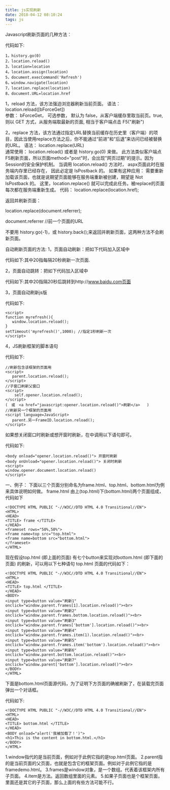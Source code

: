 ```yaml
---
title: js实现刷新
date: 2018-04-12 08:10:24
tags: js
---
```

Javascript刷新页面的几种方法：

代码如下:

    1，history.go(0) 
    2，location.reload() 
    3，location=location 
    4，location.assign(location) 
    5，document.execCommand('Refresh') 
    6，window.navigate(location) 
    7，location.replace(location) 
    8，document.URL=location.href

1，reload 方法，该方法强迫浏览器刷新当前页面。
语法：location.reload([bForceGet])   
参数： bForceGet， 可选参数， 默认为 false，从客户端缓存里取当前页。true, 则以 GET 方式，从服务端取最新的页面, 相当于客户端点击 F5("刷新")

2，replace 方法，该方法通过指定URL替换当前缓存在历史里（客户端）的项目，因此当使用replace方法之后，你不能通过“前进”和“后退”来访问已经被替换的URL。
语法： location.replace(URL)   
通常使用： location.reload() 或者是 history.go(0) 来做。
此方法类似客户端点F5刷新页面，所以页面method="post"时，会出现"网页过期"的提示。因为Session的安全保护机制。
当调用 location.reload() 方法时， aspx页面此时在服务端内存里已经存在， 因此必定是 IsPostback 的。
如果有这种应用： 需要重新加载该页面，也就是说期望页面能够在服务端重新被创建，期望是 Not IsPostback 的。
这里，location.replace() 就可以完成此任务。被replace的页面每次都在服务端重新生成。
代码： location.replace(location.href);


返回并刷新页面：

location.replace(document.referrer);

document.referrer //前一个页面的URL

不要用 history.go(-1)，或 history.back();来返回并刷新页面，这两种方法不会刷新页面。

自动刷新页面的方法:
1，页面自动刷新：把如下代码加入<head>区域中

代码如下:<meta http-equiv="refresh" content="20">其中20指每隔20秒刷新一次页面.

2，页面自动跳转：把如下代码加入<head>区域中

代码如下:<meta http-equiv="refresh" content="20;url=http://www.baidu.com">其中20指隔20秒后跳转到http://www.baidu.com页面

3，页面自动刷新js版

代码如下:

    <script>
    function myrefresh(){
       window.location.reload();
    }
    setTimeout('myrefresh()',1000); //指定1秒刷新一次
    </script>

4，JS刷新框架的脚本语句

代码如下:

    //刷新包含该框架的页面用  
    <script>
       parent.location.reload();
    </script>
    //子窗口刷新父窗口
    <script>
        self.opener.location.reload();
    </script>
    (　或　<a href="javascript:opener.location.reload()">刷新</a>   )
    //刷新另一个框架的页面用   
    <script language=JavaScript>
       parent.另一FrameID.location.reload();
    </script>

如果想关闭窗口时刷新或想开窗时刷新，在<body>中调用以下语句即可。

代码如下:

    <body onload="opener.location.reload()"> 开窗时刷新
    <body onUnload="opener.location.reload()"> 关闭时刷新
    <script>
    window.opener.document.location.reload()
    </script>
    
一、例子： 
下面以三个页面分别命名为frame.html、top.html、bottom.html为例来具体说明如何做。 
frame.html 由上(top.html)下(bottom.html)两个页面组成，代码如下
    
    <!DOCTYPE HTML PUBLIC "-//W3C//DTD HTML 4.0 Transitional//EN"> 
    <HTML> 
    <HEAD> 
    <TITLE> frame </TITLE> 
    </HEAD> 
    <frameset rows="50%,50%"> 
    <frame name=top src="top.html"> 
    <frame name=bottom src="bottom.html"> 
    </frameset> 
    </HTML>
现在假设top.html (即上面的页面) 有七个button来实现对bottom.html (即下面的页面) 的刷新，可以用以下七种语句
top.html 页面的代码如下： 

    <!DOCTYPE HTML PUBLIC "-//W3C//DTD HTML 4.0 Transitional//EN"> 
    <HTML> 
    <HEAD> 
    <TITLE> top.html </TITLE> 
    </HEAD> 
    <BODY> 
    <input type=button value="刷新1" onclick="window.parent.frames[1].location.reload()"><br> 
    <input type=button value="刷新2" onclick="window.parent.frames.bottom.location.reload()"><br> 
    <input type=button value="刷新3" onclick="window.parent.frames['bottom'].location.reload()"><br> 
    <input type=button value="刷新4" onclick="window.parent.frames.item(1).location.reload()"><br> 
    <input type=button value="刷新5" onclick="window.parent.frames.item('bottom').location.reload()"><br> 
    <input type=button value="刷新6" onclick="window.parent.bottom.location.reload()"><br> 
    <input type=button value="刷新7" onclick="window.parent['bottom'].location.reload()"><br> 
    </BODY> 
    </HTML> 
下面是bottom.html页面源代码，为了证明下方页面的确被刷新了，在装载完页面弹出一个对话框。 

代码如下:

    <!DOCTYPE HTML PUBLIC "-//W3C//DTD HTML 4.0 Transitional//EN"> 
    <HTML> 
    <HEAD> 
    <TITLE> bottom.html </TITLE> 
    </HEAD> 
    <BODY onload="alert('我被加载了！')"> 
    <h1>This is the content in bottom.html.</h1> 
    </BODY> 
    </HTML> 

1.window指代的是当前页面，例如对于此例它指的是top.html页面。 
2.parent指的是当前页面的父页面，也就是包含它的框架页面。例如对于此例它指的是framedemo.html。 
3.frames是window对象，是一个数组。代表着该框架内所有子页面。 
4.item是方法。返回数组里面的元素。 
5.如果子页面也是个框架页面，里面还是其它的子页面，那么上面的有些方法可能不行。 
